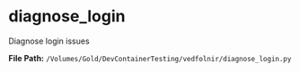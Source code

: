 # diagnose_login

Diagnose login issues

**File Path:** `/Volumes/Gold/DevContainerTesting/vedfolnir/diagnose_login.py`

